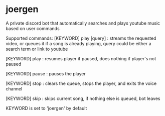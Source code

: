 # joergen
A private discord bot that automatically searches and plays youtube music based on user commands

Supported commands:
[KEYWORD] play [query] : streams the requested video, or queues it if a song is already playing, query could be either a search term or link to youtube

[KEYWORD] play : resumes player if paused, does nothing if player's not paused

[KEYWORD] pause : pauses the player

[KEYWORD] stop : clears the queue, stops the player, and exits the voice channel

[KEYWORD] skip : skips current song, if nothing else is queued, bot leaves

KEYWORD is set to 'joergen' by default